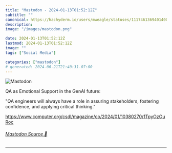 ```yaml
---
title: "Mastodon - 2024-01-13T01:52:12Z"
subtitle: ""
canonical: https://hachyderm.io/users/mweagle/statuses/111746136940140004
description:
image: "/images/mastodon.png"

date: 2024-01-13T01:52:12Z
lastmod: 2024-01-13T01:52:12Z
image: ""
tags: ["Social Media"]

categories: ["mastodon"]
# generated: 2024-06-21T21:40:31-07:00
---
```

![Mastodon](/images/mastodon.png)

<p>QA as Emotional Support in the GenAI future:</p><p>&quot;QA engineers will always have a role in assuring stakeholders, fostering confidence, and applying critical thinking.&quot;</p><p><a href="https://www.computer.org/csdl/magazine/co/2024/01/10380270/1TpyOzOuRoc" target="_blank" rel="nofollow noopener noreferrer" translate="no"><span class="invisible">https://www.</span><span class="ellipsis">computer.org/csdl/magazine/co/</span><span class="invisible">2024/01/10380270/1TpyOzOuRoc</span></a></p>


###### [Mastodon Source 🐘](https://hachyderm.io/@mweagle/111746136940140004)

___

